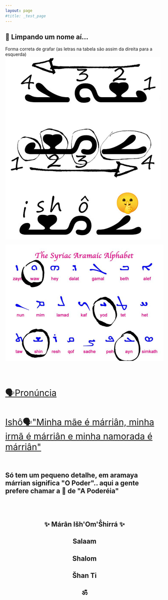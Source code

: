 ```yaml
---
layout: page
#title: _test_page
---
```


<h2>🦅 Limpando um nome aí...</h2>



Forma correta de  grafar
(as letras na tabela são assim da direita para a esquerda)
![ishô](/assets/images/isho.jpg)

![aramaya](/assets/images/aramaya.jpg)




<br />
<br />
<br />

<span style="font-size: 28px">[🗣️Pronúncia](https://www.youtube.com/watch?v=lLOE8yry9Cc)</span>


<br />

<span style="font-size: 28px">[Ishô🗣️"Minha mãe é márriân, minha irmã é márriân e minha namorada é márriân"](https://www.youtube.com/watch?v=9qh531T4FrM)</span> 

<br />
<h2>Só tem um pequeno detalhe, em aramaya márrian significa "O Poder".. aqui a gente prefere chamar a 🦅 de "A Poderéia"</h2>

<br/>
<br/>
<h2 style="text-align: center">✨ Márân Išh'Om'Ṧhirrá ✨</h2>
<h2 style="text-align: center"> Salaam </h2>
<h2 style="text-align: center"> Shalom </h2>
<h2 style="text-align: center"> Šhan Ti </h2>
<h2 style="text-align: center"> ॐ </h2>
